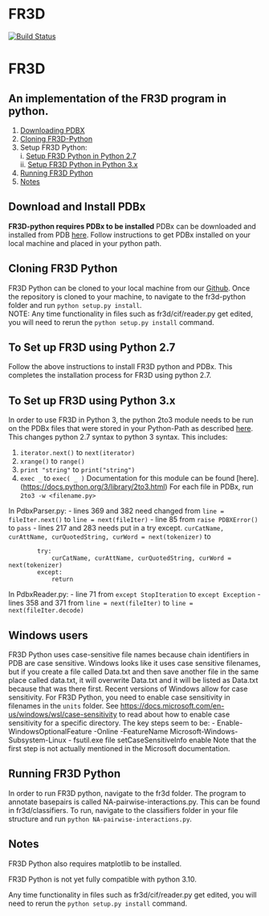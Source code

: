 # FR3D #

[![Build Status](https://api.travis-ci.org/BGSU-RNA/fr3d-python.png?branch=develop)](https://travis-ci.org/BGSU-RNA/fr3d-python)

# FR3D 
## An implementation of the FR3D program in python. 
1. [Downloading PDBX](#download-and-install-pdbx)
2. [Cloning FR3D-Python](#cloning-fr3d-python)
3. Setup FR3D Python:  
	  i. [Setup FR3D Python in Python 2.7](#to-setup-fr3d-using-python-27)   
	  ii. [Setup FR3D Python in Python 3.x](#to-setup-fr3d-using-python-3x)  
4. [Running FR3D Python](#running-fr3d-python)
5. [Notes](#notes)

## Download and Install PDBx
**FR3D-python requires PDBx to be installed**
PDBx can be downloaded and installed from PDB [here](https://mmcif.wwpdb.org/docs/sw-examples/python/html/). Follow instructions to get PDBx installed on your local machine and placed in your python path. 

## Cloning FR3D Python
FR3D Python can be cloned to your local machine from our [Github](https://github.com/BGSU-RNA/fr3d-python).  Once the repository is cloned to your machine, to navigate to the fr3d-python folder and run ```python setup.py install```. <br>
NOTE: Any time functionality in files such as fr3d/cif/reader.py get edited, you will need to rerun the ```python setup.py install``` command.

## To Set up FR3D using Python 2.7
Follow the above instructions to install FR3D python and PDBx. This completes the installation process for FR3D using python 2.7. 

## To Set up FR3D using Python 3.x
In order to use FR3D in Python 3, the python 2to3 module needs to be run on the PDBx files that were stored in your Python-Path as described [here](#download-and-install-pdbx). This changes python 2.7 syntax to python 3 syntax. This includes:
1.  ```iterator.next()``` to ```next(iterator)```
2. ```xrange()``` to ```range()```
3. ```print "string"``` to ```print("string")```
4. ```exec _``` to ```exec( _ )```
Documentation for this module can be found [here].(https://docs.python.org/3/library/2to3.html)
For each file in PDBx, run ```2to3 -w <filename.py>```

In PdbxParser.py:
	- lines 369 and 382 need changed from ```line = fileIter.next()``` to ```line = next(fileIter)```
	- line 85 from ```raise PDBXError()``` to ```pass```
	- lines 217 and 283 needs put in a try except. ```curCatName, curAttName, curQuotedString, curWord = next(tokenizer)``` to 
```
		try:
			curCatName, curAttName, curQuotedString, curWord = next(tokenizer) 
		except: 
			return
```
In PdbxReader.py:
	- line 71 from ```except StopIteration``` to ```except Exception```
	- lines 358 and 371 from ```line = next(fileIter)``` to ```line = next(fileIter.decode)```
		
## Windows users
FR3D Python uses case-sensitive file names because chain identifiers in PDB are case sensitive.
Windows looks like it uses case sensitive filenames, but if you create a file called Data.txt and then save another file in the same place called data.txt, it will overwrite Data.txt and it will be listed as Data.txt because that was there first.
Recent versions of Windows allow for case sensitivity.
For FR3D Python, you need to enable case sensitivity in filenames in the ```units``` folder.
See https://docs.microsoft.com/en-us/windows/wsl/case-sensitivity to read about how to enable case sensitivity for a specific directory.
The key steps seem to be:
	- Enable-WindowsOptionalFeature -Online -FeatureName Microsoft-Windows-Subsystem-Linux
	- fsutil.exe file setCaseSensitiveInfo <path to folder> enable
Note that the first step is not actually mentioned in the Microsoft documentation.

## Running FR3D Python
In order to run FR3D python, navigate to the fr3d folder. 
The program to annotate basepairs is called NA-pairwise-interactions.py.
This can be found in fr3d/classifiers.
To run, navigate to the classifiers folder in your file structure and run ```python NA-pairwise-interactions.py```.

## Notes
FR3D Python also requires matplotlib to be installed.

FR3D Python is not yet fully compatible with python 3.10.

Any time functionality in files such as fr3d/cif/reader.py get edited, you will need to rerun the ```python setup.py install``` command.
